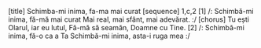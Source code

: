 [title] Schimba-mi inima, fa-ma mai curat
[sequence] 1,c,2
[1]
/: Schimbă-mi inima, fă-mă mai curat
Mai real, mai sfânt, mai adevărat. :/
[chorus]
Tu ești Olarul, iar eu lutul,
Fă-mă să seamăn, Doamne cu Tine.
[2]
/: Schimbă-mi inima, fă-o ca a Ta
Schimbă-mi inima, asta-i ruga mea :/

